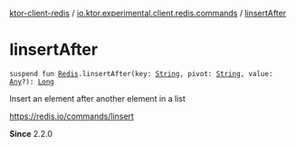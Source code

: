 [ktor-client-redis](../index.md) / [io.ktor.experimental.client.redis.commands](index.md) / [linsertAfter](./linsert-after.md)

# linsertAfter

`suspend fun `[`Redis`](../io.ktor.experimental.client.redis/-redis/index.md)`.linsertAfter(key: `[`String`](https://kotlinlang.org/api/latest/jvm/stdlib/kotlin/-string/index.html)`, pivot: `[`String`](https://kotlinlang.org/api/latest/jvm/stdlib/kotlin/-string/index.html)`, value: `[`Any`](https://kotlinlang.org/api/latest/jvm/stdlib/kotlin/-any/index.html)`?): `[`Long`](https://kotlinlang.org/api/latest/jvm/stdlib/kotlin/-long/index.html)

Insert an element after another element in a list

https://redis.io/commands/linsert

**Since**
2.2.0

